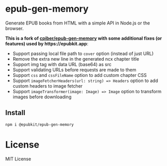 # epub-gen-memory

Generate EPUB books from HTML with a simple API in Node.js or the browser.

__This is a fork of [cpiber/epub-gen-memory](https://github.com/cpiber/epub-gen-memory) with some additional fixes (or features) used by https://epubkit.app__:

- Support passing local file path to `cover` option (instead of just URL)
- Remove the extra new line in the generated ncx chapter title
- Support img tag with data URL (base64) as src
- Support validating URLs before requests are made to them
- Support `css` and `cssFileName` option to add custom chapter CSS 
- Support `imageFetcherHeaders(url: string) => Headers` option to add custom headers to image fetcher
- Support `imageTransformer(image: Image) => Image` option to transform images before downloading

## Install

```
npm i @epubkit/epub-gen-memory
```

# License

MIT License